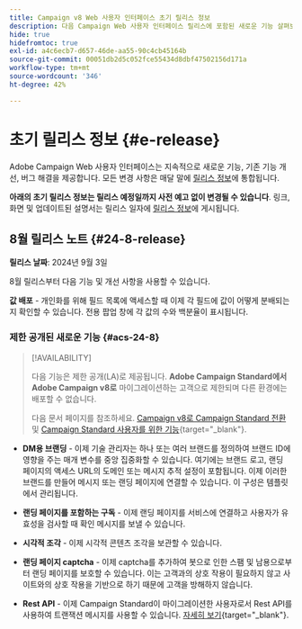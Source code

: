 ```yaml
---
title: Campaign v8 Web 사용자 인터페이스 초기 릴리스 정보
description: 다음 Campaign Web 사용자 인터페이스 릴리스에 포함된 새로운 기능 살펴보기
hide: true
hidefromtoc: true
exl-id: a4c6ecb7-d657-46de-aa55-90c4cb45164b
source-git-commit: 00051db2d5c052fce55434d8dbf47502156d171a
workflow-type: tm+mt
source-wordcount: '346'
ht-degree: 42%

---
```


# 초기 릴리스 정보 {#e-release}

Adobe Campaign Web 사용자 인터페이스는 지속적으로 새로운 기능, 기존 기능 개선, 버그 해결을 제공합니다. 모든 변경 사항은 매달 말에 [릴리스 정보](release-notes.md)에 통합됩니다.

**아래의 초기 릴리스 정보는 릴리스 예정일까지 사전 예고 없이 변경될 수 있습니다**. 링크, 화면 및 업데이트된 설명서는 릴리스 일자에 [릴리스 정보](release-notes.md)에 게시됩니다.

## 8월 릴리스 노트 {#24-8-release}

**릴리스 날짜**: 2024년 9월 3일

8월 릴리스부터 다음 기능 및 개선 사항을 사용할 수 있습니다.

**값 배포** - 개인화를 위해 필드 목록에 액세스할 때 이제 각 필드에 값이 어떻게 분배되는지 확인할 수 있습니다. 전용 팝업 창에 각 값의 수와 백분율이 표시됩니다.


### 제한 공개된 새로운 기능 {#acs-24-8}

>[!AVAILABILITY]
>
>다음 기능은 제한 공개(LA)로 제공됩니다. **Adobe Campaign Standard에서 Adobe Campaign v8로** 마이그레이션하는 고객으로 제한되며 다른 환경에는 배포할 수 없습니다.
>
>다음 문서 페이지를 참조하세요. [Campaign v8로 Campaign Standard 전환](../rn/acs-migration.md) 및 [Campaign Standard 사용자를 위한 기능](https://experienceleague.adobe.com/docs/experience-cloud/campaign/campaign-standard-migration-home.html?lang=ko){target="_blank"}.

* **DM용 브랜딩** - 이제 기술 관리자는 하나 또는 여러 브랜드를 정의하여 브랜드 ID에 영향을 주는 매개 변수를 중앙 집중화할 수 있습니다. 여기에는 브랜드 로고, 랜딩 페이지의 액세스 URL의 도메인 또는 메시지 추적 설정이 포함됩니다. 이제 이러한 브랜드를 만들어 메시지 또는 랜딩 페이지에 연결할 수 있습니다. 이 구성은 템플릿에서 관리됩니다.

* **랜딩 페이지를 포함하는 구독** - 이제 랜딩 페이지를 서비스에 연결하고 사용자가 유효성을 검사할 때 확인 메시지를 보낼 수 있습니다.

* **시각적 조각** - 이제 시각적 콘텐츠 조각을 보관할 수 있습니다.

* **랜딩 페이지 captcha** - 이제 captcha를 추가하여 봇으로 인한 스팸 및 남용으로부터 랜딩 페이지를 보호할 수 있습니다. 이는 고객과의 상호 작용이 필요하지 않고 사이트와의 상호 작용을 기반으로 하기 때문에 고객을 방해하지 않습니다.

* **Rest API** - 이제 Campaign Standard이 마이그레이션한 사용자로서 Rest API를 사용하여 트랜잭션 메시지를 사용할 수 있습니다. [자세히 보기](https://experienceleague.adobe.com/docs/experience-cloud/campaign/apis/get-started-apis.html?lang=ko){target="_blank"}.
